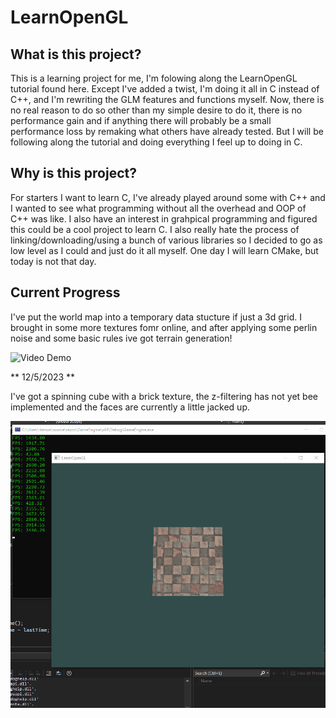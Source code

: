 # LearnOpenGL

## What is this project?

This is a learning project for me, I'm folowing along the LearnOpenGL tutorial found here. Except I've added a twist, 
I'm doing it all in C instead of C++, and I'm rewriting the GLM features and functions myself. Now, there is no real reason to do so
other than my simple desire to do it, there is no performance gain and if anything there will probably be a small performance loss 
by remaking what others have already tested. But I will be following along the tutorial and doing everything I feel up to doing in C.

## Why is this project?

For starters I want to learn C, I've already played around some with C++ and I wanted to see what programming without all the overhead
and OOP of C++ was like. I also have an interest in grahpical programming and figured this could be a cool project to learn C. I also really
hate the process of linking/downloading/using a bunch of various libraries so I decided to go as low level as I could and just do it all myself.
One day I will learn CMake, but today is not that day.

## Current Progress

I've put the world map into a temporary data stucture if just a 3d grid. I brought in some more textures fomr online, and after applying some perlin noise and some basic rules ive got terrain generation!

<img src='https://github.com/NayrMu/LearnOpenGL/blob/master/MineCloneV0.1.gif' title='Video Demo' width='' alt='Video Demo' />



** 12/5/2023 **

I've got a spinning cube with a brick texture, the z-filtering has not yet bee implemented and the faces are currently a little jacked up.

<img src='https://github.com/NayrMu/LearnOpenGL/blob/master/LOGL_122523.gif' title='Video Demo' width='' alt='Video Demo' />
